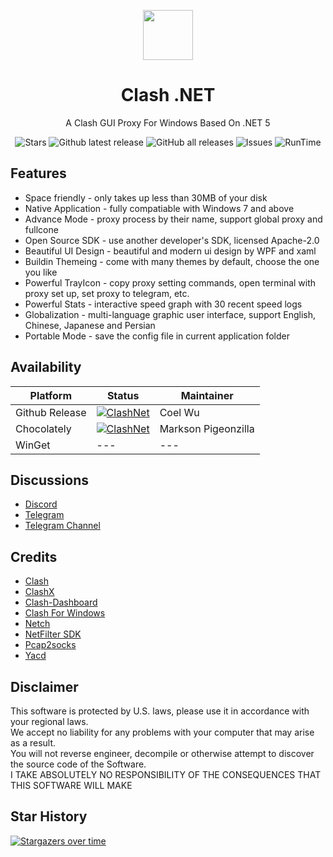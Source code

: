 <p align="center">
    <img src="https://i.loli.net/2021/05/03/TP8A1BnZjUfQmqE.png" align="center" height="80"/>
</p>

<div align="center">
  
# Clash .NET

A Clash GUI Proxy For Windows Based On .NET 5

![Stars](https://img.shields.io/github/stars/ClashDotNetFramework/ClashDotNetFramework?color=red&style=flat-square)
![Github latest release](https://img.shields.io/github/downloads/ClashDotNetFramework/ClashDotNetFramework/latest/total?style=flat-square)
![GitHub all releases](https://img.shields.io/github/downloads/ClashDotNetFramework/ClashDotNetFramework/total?style=flat-square)
![Issues](https://img.shields.io/static/v1?label=feedback&message=issues&color=pink&style=flat-square)
![RunTime](https://img.shields.io/static/v1?label=runtime&message=.NET%205&color=yellow&style=flat-square)

</div>

## Features
- Space friendly - only takes up less than 30MB of your disk
- Native Application - fully compatiable with Windows 7 and above
- Advance Mode - proxy process by their name, support global proxy and fullcone
- Open Source SDK - use another developer's SDK, licensed Apache-2.0
- Beautiful UI Design - beautiful and modern ui design by WPF and xaml
- Buildin Themeing - come with many themes by default, choose the one you like
- Powerful TrayIcon - copy proxy setting commands, open terminal with proxy set up, set proxy to telegram, etc.
- Powerful Stats - interactive speed graph with 30 recent speed logs
- Globalization - multi-language graphic user interface, support English, Chinese, Japanese and Persian
- Portable Mode - save the config file in current application folder

## Availability

| Platform | Status | Maintainer |
| --- | --- | --- |
| Github Release | [![ClashNet](https://img.shields.io/github/v/release/ClashDotNetFramework/ClashDotNetFramework)](https://github.com/ClashDotNetFramework/ClashDotNetFramework/releases/latest) | Coel Wu |
| Chocolately | [![ClashNet](https://img.shields.io/chocolatey/v/clashdotnet)](https://community.chocolatey.org/packages/clashdotnet) | Markson Pigeonzilla |
| WinGet | --- | --- |

## Discussions
- [Discord](https://discord.gg/vsDxzJ9R75)
- [Telegram](https://t.me/ClashDotNetFramework)
- [Telegram Channel](https://t.me/ClashDotNetFrameworkAnncmnt)

## Credits
- [Clash](https://github.com/Dreamacro/clash)
- [ClashX](https://github.com/yichengchen/clashX)
- [Clash-Dashboard](https://github.com/Dreamacro/clash-dashboard)
- [Clash For Windows](https://github.com/Fndroid/clash_for_windows_pkg)
- [Netch](https://github.com/NetchX/Netch)
- [NetFilter SDK](https://netfiltersdk.com)
- [Pcap2socks](https://github.com/zhxie/pcap2socks)
- [Yacd](https://github.com/haishanh/yacd)

## Disclaimer
This software is protected by U.S. laws, please use it in accordance with your regional laws.  
We accept no liability for any problems with your computer that may arise as a result.  
You will not reverse engineer, decompile or otherwise attempt to discover the source code of the Software.  
I TAKE ABSOLUTELY NO RESPONSIBILITY OF THE CONSEQUENCES THAT THIS SOFTWARE WILL MAKE

## Star History
[![Stargazers over time](https://starchart.cc/ClashDotNetFramework/ClashDotNetFramework.svg)](https://starchart.cc/ClashDotNetFramework/ClashDotNetFramework)    
